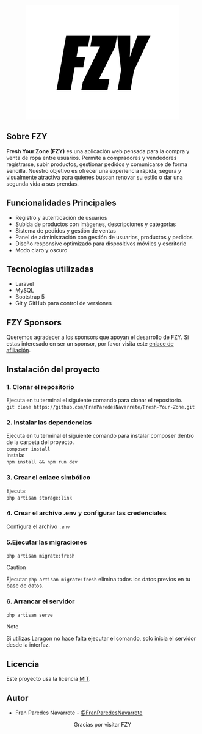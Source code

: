 <p align="center"><img src="public/assets/images/logo/fzy-logo-dark.png" width="400" alt="FZY Logo"></p>

## Sobre FZY

**Fresh Your Zone (FZY)** es una aplicación web pensada para la compra y venta de ropa entre usuarios. Permite a compradores y vendedores registrarse, subir productos, gestionar pedidos y comunicarse de forma sencilla. Nuestro objetivo es ofrecer una experiencia rápida, segura y visualmente atractiva para quienes buscan renovar su estilo o dar una segunda vida a sus prendas.

## Funcionalidades Principales
- Registro y autenticación de usuarios 
- Subida de productos con imágenes, descripciones y categorías
- Sistema de pedidos y gestión de ventas
- Panel de administración con gestión de usuarios, productos y pedidos
- Diseño responsive optimizado para dispositivos móviles y escritorio
- Modo claro y oscuro 

## Tecnologías utilizadas
- Laravel
- MySQL
- Bootstrap 5
- Git y  GitHub para control de versiones

## FZY Sponsors
Queremos agradecer a los sponsors que apoyan el desarrollo de FZY. Si estas interesado en ser un sponsor, por favor visita este [enlace de afiliación](https://www.google.com/url?sa=i&url=https%3A%2F%2Fx.com%2FDefensaAnimalZA%2Fstatus%2F1450733997156360194&psig=AOvVaw2n66AvogwpcA9r8J4LHViI&ust=1748433841333000&source=images&cd=vfe&opi=89978449&ved=0CBQQjRxqFwoTCOD_-uHNw40DFQAAAAAdAAAAABAE).

## Instalación del proyecto
 ### 1. Clonar el repositorio
 Ejecuta en tu terminal el siguiente comando para clonar el repositorio.<br>
 `git clone https://github.com/FranParedesNavarrete/Fresh-Your-Zone.git`

 ### 2. Instalar las dependencias
 Ejecuta en tu terminal el siguiente comando para instalar composer dentro de la carpeta del proyecto.<br>
 `composer install`<br>
 Instala: <br>
 `npm install && npm run dev`

 ### 3. Crear el enlace simbólico
 Ejecuta: <br>
 `php artisan storage:link`

 ### 4. Crear el archivo .env y configurar las credenciales
 Configura el archivo `.env`

 ### 5.Ejecutar las migraciones
 `php artisan migrate:fresh`
 > [!CAUTION]
 > Ejecutar `php artisan migrate:fresh` elimina todos los datos previos en tu base de datos.

 ### 6. Arrancar el servidor
 `php artisan serve`<br>
 > [!NOTE]
 > Si utilizas Laragon no hace falta ejecutar el comando, solo inicia el servidor desde la interfaz.

## Licencia
Este proyecto usa la licencia [MIT](https://opensource.org/licenses/MIT).

## Autor
- Fran Paredes Navarrete - [@FranParedesNavarrete](https://github.com/FranParedesNavarrete)

<p align="center">Gracias por visitar FZY</p> 